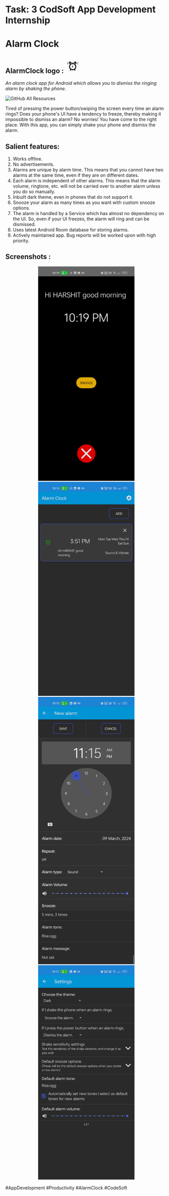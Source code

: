 # Task: 3 CodSoft App Development Internship

# Alarm Clock

## AlarmClock logo : <img src="img/ic_launcher-playstore.png" width="45" alt="Screenshot 1" >

<i>An alarm clock app for Android which allows you to dismiss the ringing alarm by shaking the phone.</i>

![GitHub All Resources](https://github.com/Harshit-kikani/CodSoft/tree/main/AlarmClock)

Tired of pressing the power button/swiping the screen every time an alarm rings? Does your phone's UI have a tendency to freeze, thereby making it impossible to dismiss an alarm? No worries! You have come to the right place. With this app, you can simply shake your phone and dismiss the alarm.

## Salient features:

1. Works offline.
2. No advertisements.
3. Alarms are unique by alarm time. This means that you cannot have two alarms at the same time, even if they are on different dates.
4. Each alarm is independent of other alarms. This means that the alarm volume, ringtone, etc. will not be carried over to another alarm unless you do so manually.
5. Inbuilt dark theme, even in phones that do not support it.
6. Snooze your alarm as many times as you want with custom snooze options.
7. The alarm is handled by a Service which has almost no dependency on the UI. So, even if your UI freezes, the alarm will ring and can be dismissed.
8. Uses latest Android Room database for storing alarms.
9. Actively maintained app. Bug reports will be worked upon with high priority.

## Screenshots :

<div align="center">
  <img src="img/Alarm theam.jpg" width="300" alt="Screenshot 1" >
  <img src="img/dashboard2.jpg" width="300" alt="Screenshot 2">
  <img src="img/Set up new alarm.jpg" width="300" alt="Screenshot 3">
  <img src="img/setting1.jpg" width="300" alt="Screenshot 4">
  
  
</div>

#AppDevelopment #Productivity #AlarmClock #CodeSoft
